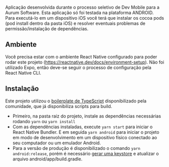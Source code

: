 <p align="left">
  Aplicação desenvolvida durante o processo seletivo de Dev Mobile para a Aurum Software. Esta aplicação só foi testada na plataforma ANDROID. Para executá-lo em um dispositivo iOS você terá que instalar os cocoa pods (pod install dentro da pasta iOS) e resolver eventuais problemas de permissão/instalação de dependências.
</p>

## Ambiente

Você precisa estar com o ambiente React Native configurado para poder rodar este projeto (https://reactnative.dev/docs/environment-setup). Não foi utilizado Expo, então deve-se seguir o processo de configuração pela React Native CLI.

## Instalação

Este projeto utilizou o [boilerplate de TypeScript](https://github.com/react-native-community/react-native-template-typescript) disponibilizado pela comunidade, que já disponibiliza scripts para build.

- Primeiro, na pasta raiz do projeto, instale as dependências necessárias rodando `yarn` ou `yarn install`
- Com as dependências instaladas, execute `yarn start` para iniciar o React Native Bundler. E em seguida `yarn android` para iniciar o projeto em modo de desenvolvimento em um dispositivo físico conectado ao seu computador ou um emulador Android.
- Para a versão de produção é disponibilizado o comando `yarn android:release`, porém é necessário [gerar uma keystore](https://reactnative.dev/docs/signed-apk-android) e atualizar o arquivo android/app/build.gradle.
